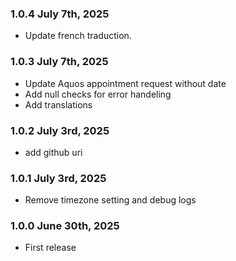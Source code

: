 ### 1.0.4 July 7th, 2025
* Update french traduction.

### 1.0.3 July 7th, 2025
* Update Aquos appointment request without date 
* Add null checks for error handeling
* Add translations

### 1.0.2 July 3rd, 2025
* add github uri

### 1.0.1 July 3rd, 2025
* Remove timezone setting and debug logs

### 1.0.0 June 30th, 2025
* First release
